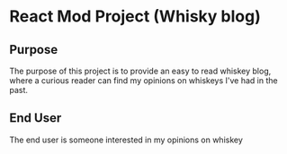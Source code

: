 # React Mod Project (Whisky blog)
## Purpose
The purpose of this project is to provide an easy to read whiskey blog, where a curious reader can find my opinions on whiskeys I've had in the past.
## End User
The end user is someone interested in my opinions on whiskey
